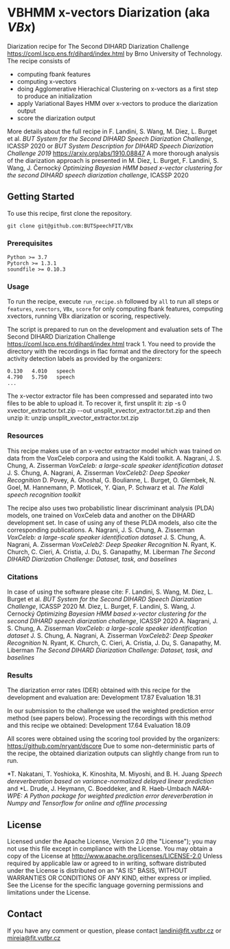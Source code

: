# VBHMM x-vectors Diarization (aka *VBx*)

Diarization recipe for The Second DIHARD Diarization Challenge https://coml.lscp.ens.fr/dihard/index.html by Brno University of Technology.
The recipe consists of 
- computing fbank features
- computing x-vectors
- doing Agglomerative Hierachical Clustering on x-vectors as a first step to produce an initialization
- apply Variational Bayes HMM over x-vectors to produce the diarization output
- score the diarization output

More details about the full recipe in
F. Landini, S. Wang, M. Diez, L. Burget et al.
*BUT System for the Second DIHARD Speech Diarization Challenge*, ICASSP 2020
or 
*BUT System Description for DIHARD Speech Diarization Challenge 2019* https://arxiv.org/abs/1910.08847
A more thorough analysis of the diarization approach is presented in
M. Diez, L. Burget, F. Landini, S. Wang, J. Černocký
*Optimizing Bayesian HMM based x-vector clustering for the second DIHARD speech diarization challenge*, ICASSP 2020



## Getting Started

To use this recipe, first clone the repository.
```
git clone git@github.com:BUTSpeechFIT/VBx
```

### Prerequisites
```
Python >= 3.7
Pytorch >= 1.3.1
soundfile >= 0.10.3
```

### Usage
To run the recipe, execute `run_recipe.sh` followed by `all` to run all steps or `features`, `xvectors`, `VBx`, `score` for only computing fbank features, computing xvectors, running VBx diarization or scoring, respectively.

The script is prepared to run on the development and evaluation sets of The Second DIHARD Diarization Challenge https://coml.lscp.ens.fr/dihard/index.html track 1. You need to provide the directory with the recordings in flac format and the directory for the speech activity detection labels as provided by the organizers:
```
0.130	4.010	speech
4.790	5.750	speech
...
```

The x-vector extractor file has been compressed and separated into two files to be able to upload it. To recover it, first unsplit it:
zip -s 0 xvector_extractor.txt.zip --out unsplit_xvector_extractor.txt.zip
and then unzip it:
unzip unsplit_xvector_extractor.txt.zip


### Resources
This recipe makes use of an x-vector extractor model which was trained on data from the VoxCeleb corpora and using the Kaldi toolkit.
A. Nagrani, J. S. Chung, A. Zisserman
*VoxCeleb: a large-scale speaker identification dataset*
J. S. Chung, A. Nagrani, A. Zisserman
*VoxCeleb2: Deep Speaker Recognition*
D. Povey, A. Ghoshal, G. Boulianne, L. Burget, O. Glembek, N. Goel, M. Hannemann, P. Motlicek, Y. Qian, P. Schwarz et al.
*The Kaldi speech recognition toolkit*

The recipe also uses two probabilistic linear discriminant analysis (PLDA) models, one trained on VoxCeleb data and another on the DIHARD development set. In case of using any of these PLDA models, also cite the corresponding publications.
A. Nagrani, J. S. Chung, A. Zisserman
*VoxCeleb: a large-scale speaker identification dataset*
J. S. Chung, A. Nagrani, A. Zisserman
*VoxCeleb2: Deep Speaker Recognition*
N. Ryant, K. Church, C. Cieri, A. Cristia, J. Du, S. Ganapathy, M. Liberman
*The Second DIHARD Diarization Challenge: Dataset, task, and baselines*


### Citations
In case of using the software please cite:
F. Landini, S. Wang, M. Diez, L. Burget et al.
*BUT System for the Second DIHARD Speech Diarization Challenge*, ICASSP 2020
M. Diez, L. Burget, F. Landini, S. Wang, J. Cernocký
*Optimizing Bayesian HMM based x-vector clustering for the second DIHARD speech diarization challenge*, ICASSP 2020
A. Nagrani, J. S. Chung, A. Zisserman
*VoxCeleb: a large-scale speaker identification dataset*
J. S. Chung, A. Nagrani, A. Zisserman
*VoxCeleb2: Deep Speaker Recognition*
N. Ryant, K. Church, C. Cieri, A. Cristia, J. Du, S. Ganapathy, M. Liberman
*The Second DIHARD Diarization Challenge: Dataset, task, and baselines*


### Results
The diarization error rates (DER) obtained with this recipe for the development and evaluation are:
Development 17.87
Evaluation 18.31

In our submission to the challenge we used the weighted prediction error method (see papers below). Processing the recordings with this method and this recipe we obtained:
Development 17.64
Evaluation 18.09

All scores were obtained using the scoring tool provided by the organizers: https://github.com/nryant/dscore
Due to some non-deterministic parts of the recipe, the obtained diarization outputs can slightly change from run to run.

*T. Nakatani, T. Yoshioka, K. Kinoshita, M. Miyoshi, and B. H. Juang
*Speech dereverberation based on variance-normalized delayed linear prediction*
and
*L. Drude, J. Heymann, C. Boeddeker, and R. Haeb-Umbach
*NARA-WPE: A Python package for weighted prediction error dereverberation in Numpy and Tensorflow for online and offline processing*



## License

Licensed under the Apache License, Version 2.0 (the "License"); you may not use this file except in compliance with the License.
You may obtain a copy of the License at
http://www.apache.org/licenses/LICENSE-2.0
Unless required by applicable law or agreed to in writing, software distributed under the License is distributed on an "AS IS" BASIS, WITHOUT WARRANTIES OR CONDITIONS OF ANY KIND, either express or implied.
See the License for the specific language governing permissions and limitations under the License.


## Contact
If you have any comment or question, please contact landini@fit.vutbr.cz or mireia@fit.vutbr.cz